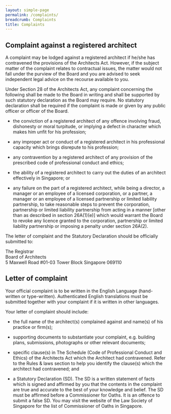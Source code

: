 ```yaml
---
layout: simple-page
permalink: /complaints/
breadcrumb: Complaints
title: Complaints
---
```


## Complaint against a registered architect

A complaint may be lodged against a registered architect if he/she has contravened the provisions of the Architects Act. However, if the subject matter of the complaint relates to contractual issues, the matter would not fall under the purview of the Board and you are advised to seek independent legal advice on the recourse available to you.

Under Section 28 of the Architects Act, any complaint concerning the following shall be made to the Board in writing and shall be supported by such statutory declaration as the Board may require. No statutory declaration shall be required if the complaint is made or given by any public officer or officer of the Board.

* the conviction of a registered architect of any offence involving fraud, dishonesty or moral turpitude, or implying a defect in character which makes him unfit for his profession;

* any improper act or conduct of a registered architect in his professional capacity which brings disrepute to his profession;

* any contravention by a registered architect of any provision of the prescribed code of professional conduct and ethics;

* the ability of a registered architect to carry out the duties of an architect effectively in Singapore; or

* any failure on the part of a registered architect, while being a director, a manager or an employee of a licensed corporation, or a partner, a manager or an employee of a licensed partnership or limited liability partnership, to take reasonable steps to prevent the corporation, partnership or limited liability partnership from acting in a manner [other than as described in section 26A(1)(e)] which would warrant the Board to revoke any licence granted to the corporation, partnership or limited liability partnership or imposing a penalty under section 26A(2).

The letter of complaint and the Statutory Declaration should be officially submitted to: 

The Registrar <br/> Board of Architects <br/> 5 Maxwell Road
#01-03 Tower Block
Singapore 069110

## Letter of complaint ##

Your official complaint is to be written in the English Language (hand-written or type-written). Authenticated English translations must be submitted together with your complaint if it is written in other languages.

Your letter of complaint should include:

* the full name of the architect(s) complained against and name(s) of his practice or firm(s); 

* supporting documents to substantiate your complaint, e.g. building plans, submissions, photographs or other relevant documents;

* specific clause(s) in The Schedule (Code of Professional Conduct and Ethics) of the Architects Act which the Architect had contravened. Refer to the Rules & laws section to help you identify the clause(s) which the architect had contravened; and

* a Statutory Declaration (SD). The SD is a written statement of facts which is signed and affirmed by you that the contents in the complaint are true and accurate to the best of your knowledge and belief. The SD must be affirmed before a Commissioner for Oaths. It is an offence to submit a false SD. You may visit the website of the Law Society of Singapore for the list of Commissioner of Oaths in Singapore.

